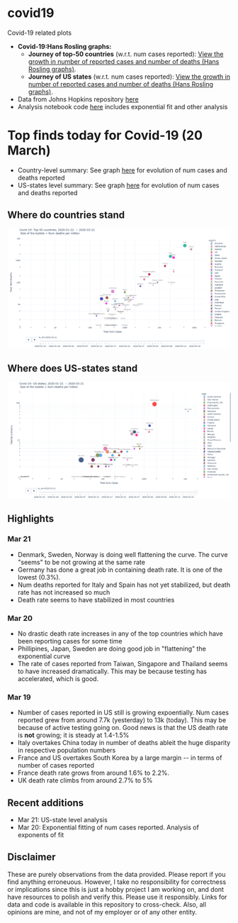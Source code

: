 # covid19
Covid-19 related plots

* **Covid-19:Hans Rosling graphs:** 
  * **Journey of top-50 countries** (w.r.t. num cases reported): [View the growth in number of reported cases and number of deaths (Hans Rosling graphs)](https://htmlpreview.github.io/?https://github.com/vinkolar/covid19/blob/master/covid.html).
  * **Journey of US states** (w.r.t. num cases reported): [View the growth in number of reported cases and number of deaths (Hans Rosling graphs)](https://htmlpreview.github.io/?https://github.com/vinkolar/covid19/blob/master/covid_us.html).
* Data from Johns Hopkins repository [here](https://github.com/CSSEGISandData/COVID-19/tree/master/csse_covid_19_data/csse_covid_19_time_series)
* Analysis notebook code [here](corona.ipynb) includes exponential fit and other analysis

# Top finds today for Covid-19 (20 March)
* Country-level summary: See graph [here](https://htmlpreview.github.io/?https://github.com/vinkolar/covid19/blob/master/covid.html) for evolution of num cases and deaths reported 
* US-states level summary: See graph [here](https://htmlpreview.github.io/?https://github.com/vinkolar/covid19/blob/master/covid_us.html) for evolution of num cases and deaths reported 


## Where do countries stand
![Snapshot on 21-March-2020](countrySnapshot.png)


## Where does US-states stand
![Snapshot on 21-March-2020](usStateSnapshot.png)

## Highlights
### Mar 21
* Denmark, Sweden, Norway is doing well flattening the curve. The curve "seems" to be not growing at the same rate
* Germany has done a great job in containing death rate. It is one of the lowest (0.3%). 
* Num deaths reported for Italy and Spain has not yet stabilized, but death rate has not increased so much
* Death rate seems to have stabilized in most countries

### Mar 20
* No drastic death rate increases in any of the top countries which have been reporting cases for some time
* Phillipines, Japan, Sweden are doing good job in "flattening" the exponential curve
* The rate of cases reported from Taiwan, Singapore and Thailand seems to have increased dramatically. This may be because testing has accelerated, which is good.

### Mar 19
* Number of cases reported in US still is growing expoentially. Num cases reported grew from around 7.7k (yesterday) to 13k (today). This may be because of active testing going on. Good news is that the US death rate is **not** growing; it is steady at 1.4-1.5%
* Italy overtakes China today in number of deaths ableit the huge disparity in respective population numbers
* France and US overtakes South Korea by a large margin -- in terms of number of cases reported
* France death rate grows from around 1.6% to 2.2%. 
* UK death rate climbs from around 2.7% to 5%

## Recent additions
* Mar 21: US-state level analysis
* Mar 20: Exponential fitting of num cases reported. Analysis of exponents of fit

## Disclaimer
These are purely observations from the data provided. Please report if you find anything erroneuous. However, I take no responsibility for correctness or implications since this is just a hobby project I am working on, and dont have resources to polish and verify this. Please use it responsibly. Links for data and code is available in this repository to cross-check. Also, all opinions are mine, and not of my employer or of any other entity.
